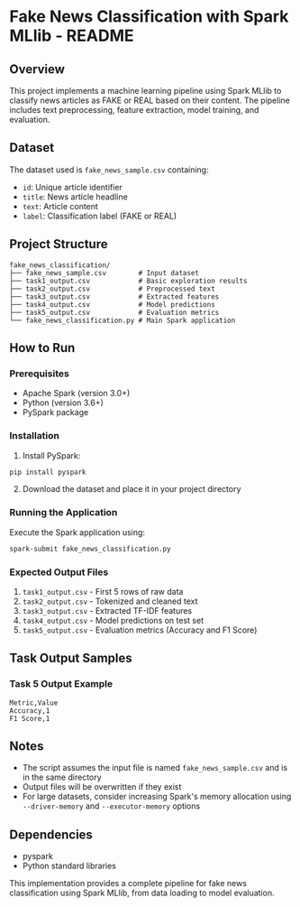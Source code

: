 # Fake News Classification with Spark MLlib - README

## Overview
This project implements a machine learning pipeline using Spark MLlib to classify news articles as FAKE or REAL based on their content. The pipeline includes text preprocessing, feature extraction, model training, and evaluation.

## Dataset
The dataset used is `fake_news_sample.csv` containing:
- `id`: Unique article identifier
- `title`: News article headline
- `text`: Article content
- `label`: Classification label (FAKE or REAL)

## Project Structure
```
fake_news_classification/
├── fake_news_sample.csv        # Input dataset
├── task1_output.csv            # Basic exploration results
├── task2_output.csv            # Preprocessed text
├── task3_output.csv            # Extracted features
├── task4_output.csv            # Model predictions
├── task5_output.csv            # Evaluation metrics
└── fake_news_classification.py # Main Spark application
```

## How to Run

### Prerequisites
- Apache Spark (version 3.0+)
- Python (version 3.6+)
- PySpark package

### Installation
1. Install PySpark:
```bash
pip install pyspark
```

2. Download the dataset and place it in your project directory

### Running the Application
Execute the Spark application using:
```bash
spark-submit fake_news_classification.py
```

### Expected Output Files
1. `task1_output.csv` - First 5 rows of raw data
2. `task2_output.csv` - Tokenized and cleaned text
3. `task3_output.csv` - Extracted TF-IDF features
4. `task4_output.csv` - Model predictions on test set
5. `task5_output.csv` - Evaluation metrics (Accuracy and F1 Score)

## Task Output Samples

### Task 5 Output Example
```
Metric,Value
Accuracy,1
F1 Score,1
```

## Notes
- The script assumes the input file is named `fake_news_sample.csv` and is in the same directory
- Output files will be overwritten if they exist
- For large datasets, consider increasing Spark's memory allocation using `--driver-memory` and `--executor-memory` options

## Dependencies
- pyspark
- Python standard libraries

This implementation provides a complete pipeline for fake news classification using Spark MLlib, from data loading to model evaluation.
